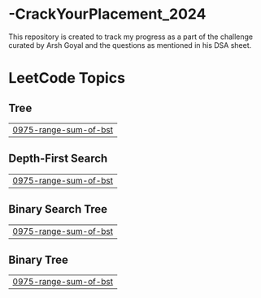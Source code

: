 # -CrackYourPlacement_2024
This repository is created to track my progress as a part of the challenge curated by Arsh Goyal and the questions as  mentioned in his DSA sheet.

<!---LeetCode Topics Start-->
# LeetCode Topics
## Tree
|  |
| ------- |
| [0975-range-sum-of-bst](https://github.com/sapta0069/CrackYourPlacement_2024/tree/master/0975-range-sum-of-bst) |
## Depth-First Search
|  |
| ------- |
| [0975-range-sum-of-bst](https://github.com/sapta0069/CrackYourPlacement_2024/tree/master/0975-range-sum-of-bst) |
## Binary Search Tree
|  |
| ------- |
| [0975-range-sum-of-bst](https://github.com/sapta0069/CrackYourPlacement_2024/tree/master/0975-range-sum-of-bst) |
## Binary Tree
|  |
| ------- |
| [0975-range-sum-of-bst](https://github.com/sapta0069/CrackYourPlacement_2024/tree/master/0975-range-sum-of-bst) |
<!---LeetCode Topics End-->